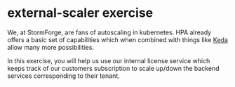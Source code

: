 # external-scaler exercise

We, at StormForge, are fans of autoscaling in kubernetes. HPA already offers a basic set of capabilities which when combined with things like [Keda](https://keda.sh/) allow many more possibilities.

In this exercise, you will help us use our internal license service which keeps track of our customers subscription to scale up/down the backend services corresponding to their tenant.

